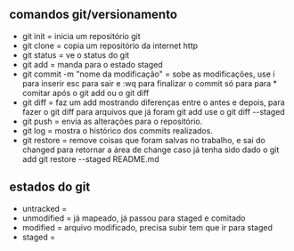 ## comandos git/versionamento
* git init     = inicia um repositório git
* git clone    = copia um repositório da internet http
* git status   = ve o status do git
* git add      = manda para o estado staged
* git commit -m "nome da modificação"   = sobe as modificações, use i para inserir esc para sair e :wq para finalizar o commit só para para * comitar após o git add ou o git diff
* git diff     = faz um add mostrando diferenças entre o antes e depois, para fazer o git diff para arquivos que já foram git add use o git diff --staged
* git push     = envia as alterações para o repositório.
* git log      = mostra o histórico dos commits realizados. 
* git restore  = remove coisas que foram salvas no trabalho, e sai do changed para retornar a área de change caso já tenha sido dado o git add git restore --staged README.md

## estados do git
* untracked        =  
* unmodified       = já mapeado, já passou para staged e comitado
* modified         = arquivo modificado, precisa subir tem que ir para staged
* staged           = 

